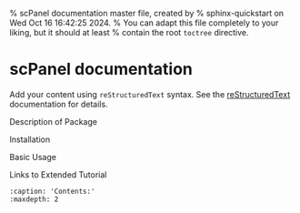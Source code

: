 % scPanel documentation master file, created by
% sphinx-quickstart on Wed Oct 16 16:42:25 2024.
% You can adapt this file completely to your liking, but it should at least
% contain the root `toctree` directive.

# scPanel documentation

Add your content using `reStructuredText` syntax. See the
[reStructuredText](https://www.sphinx-doc.org/en/master/usage/restructuredtext/index.html)
documentation for details.

Description of Package

Installation

Basic Usage

Links to Extended Tutorial

```{toctree}
:caption: 'Contents:'
:maxdepth: 2
```
